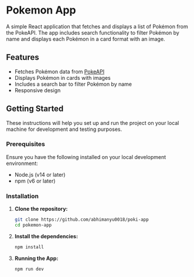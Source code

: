 # Pokemon App

A simple React application that fetches and displays a list of Pokémon from the PokeAPI. The app includes search functionality to filter Pokémon by name and displays each Pokémon in a card format with an image.

## Features

- Fetches Pokémon data from [PokeAPI](https://pokeapi.co/)
- Displays Pokémon in cards with images
- Includes a search bar to filter Pokémon by name
- Responsive design

## Getting Started

These instructions will help you set up and run the project on your local machine for development and testing purposes.

### Prerequisites

Ensure you have the following installed on your local development environment:

- Node.js (v14 or later)
- npm (v6 or later)

### Installation

1. **Clone the repository:**
   ```bash
   git clone https://github.com/abhimanyu0018/poki-app
   cd pokemon-app
   ```
2. **Install the dependencies:**
   ```bash
   npm install
   ```
3. **Running the App:**
   ```bash
   npm run dev
   ```
